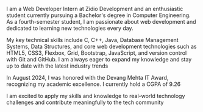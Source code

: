 I am a Web Developer Intern at Zidio Development and an enthusiastic student currently pursuing a Bachelor's degree in Computer Engineering. As a fourth-semester student, I am passionate about web development and dedicated to learning new technologies every day.

My key technical skills include C, C++, Java, Database Management Systems, Data Structures, and core web development technologies such as HTML5, CSS3, Flexbox, Grid, Bootstrap, JavaScript, and version control with Git and GitHub. I am always eager to expand my knowledge and stay up to date with the latest industry trends

In August 2024, I was honored with the Devang Mehta IT Award, recognizing my academic excellence. I currently hold a CGPA of 9.26


I am excited to apply my skills and knowledge to real-world technology challenges and contribute meaningfully to the tech community

